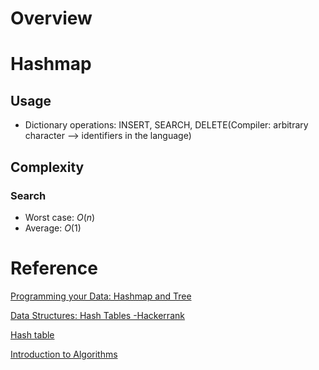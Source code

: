 # Overview
# Hashmap
## Usage
- Dictionary operations: INSERT, SEARCH, DELETE(Compiler: arbitrary character --> identifiers in the language)
## Complexity
### Search
- Worst case: $O(n)$
- Average: $O(1)$
# Reference
[Programming your Data: Hashmap and Tree](https://www.youtube.com/watch?v=1NWQpuDTMCM)

[Data Structures: Hash Tables -Hackerrank](https://www.youtube.com/watch?v=shs0KM3wKv8)

[Hash table](https://en.wikipedia.org/wiki/Hash_table)

[Introduction to Algorithms](.../pdf/../../../../../pdf/Introduction_to_Algorithms_Third_Edition.pdf)

